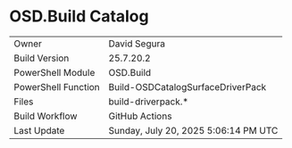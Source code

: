 ﻿# OSD.Build Catalog

| | |
|-|-|
| Owner | David Segura |
| Build Version | 25.7.20.2 |
| PowerShell Module | OSD.Build |
| PowerShell Function | Build-OSDCatalogSurfaceDriverPack |
| Files | build-driverpack.* |
| Build Workflow | GitHub Actions |
| Last Update | Sunday, July 20, 2025 5:06:14 PM UTC |
